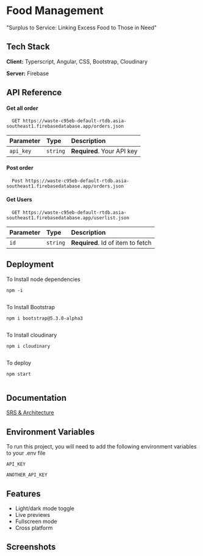 
# Food Management

"Surplus to Service: Linking Excess Food to Those in Need"


## Tech Stack

**Client:** Typerscript, Angular, CSS, Bootstrap, Cloudinary

**Server:** Firebase


## API Reference

#### Get all order

```http
  GET https://waste-c95eb-default-rtdb.asia-southeast1.firebasedatabase.app/orders.json
```

| Parameter | Type     | Description                |
| :-------- | :------- | :------------------------- |
| `api_key` | `string` | **Required**. Your API key |

#### Post order

```http
  Post https://waste-c95eb-default-rtdb.asia-southeast1.firebasedatabase.app/orders.json

```

#### Get Users

```http
  GET https://waste-c95eb-default-rtdb.asia-southeast1.firebasedatabase.app/userlist.json
```

| Parameter | Type     | Description                       |
| :-------- | :------- | :-------------------------------- |
| `id`      | `string` | **Required**. Id of item to fetch |




## Deployment

To Install node dependencies

```CMD
npm -i 
  
```

To Install Bootstrap

```CMD
npm i bootstrap@5.3.0-alpha3
  
```

To Install cloudinary

```CMD
npm i cloudinary
  
```

To deploy

```CMD
npm start
  
```


## Documentation

[SRS & Architecture](https://drive.google.com/drive/u/0/folders/1xrUIuvyawpB87qIZn1JWY5QIvG_uVbYk)



## Environment Variables

To run this project, you will need to add the following environment variables to your .env file

`API_KEY`

`ANOTHER_API_KEY`


## Features

- Light/dark mode toggle
- Live previews
- Fullscreen mode
- Cross platform

## Screenshots



